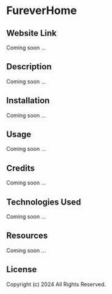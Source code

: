 # FureverHome

## Website Link

Coming soon ...

## Description

Coming soon ...

## Installation

Coming soon ...

## Usage

Coming soon ...

## Credits

Coming soon ...

## Technologies Used

Coming soon ...

## Resources

Coming soon ...

## License

Copyright (c) 2024 All Rights Reserved.

